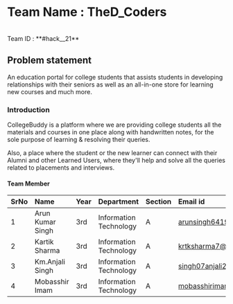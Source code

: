 # Team Name : TheD_Coders
 <br>
Team ID : **#hack__21**    <!--- Replace __ with problem statement number -->

## Problem statement
An education portal for college students that assists students in developing relationships with their seniors as well as an all-in-one store for learning new courses and much more. 

### Introduction 
<!--- Basically abstract of your project -->
CollegeBuddy is a platform where we are providing college students all the materials and courses in one place along with handwritten notes, for the sole purpose of learning & resolving their queries.  

Also, a place where the student or the new learner can connect with their Alumni and other Learned Users, where they'll help and solve all the queries related to placements and interviews.

#### Team Member

SrNo | Name | Year | Department| Section | Email id
:--|:--|:--|:--|:--|:--|
1 | Arun Kumar Singh | 3rd |  Information Technology | A | arunsingh641997@gmail.com
2 | Kartik Sharma | 3rd | Information Technology | A | krtksharma7@gmail.com
3 | Km.Anjali Singh | 3rd |  Information Technology | A | singh07anjali24@gmail.com
4 | Mobasshir Imam| 3rd |  Information Technology | A | mobasshirimam321456@gmail.com

<br>
